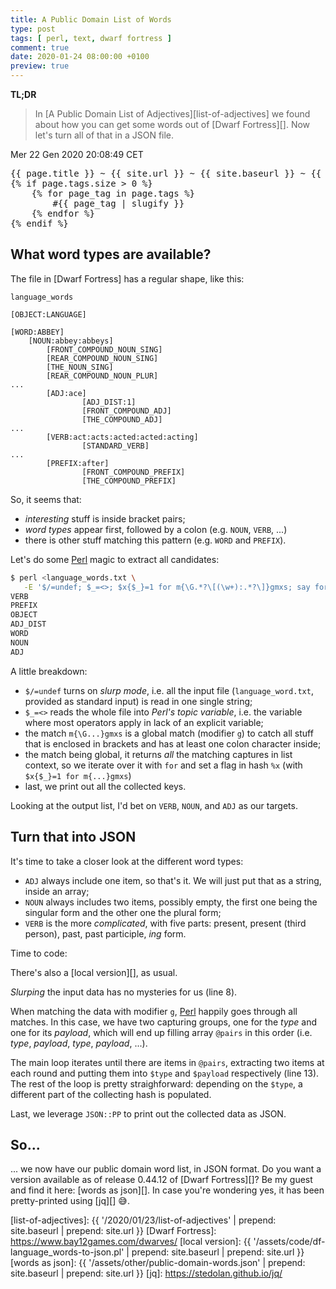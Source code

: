 ```yaml
---
title: A Public Domain List of Words
type: post
tags: [ perl, text, dwarf fortress ]
comment: true
date: 2020-01-24 08:00:00 +0100
preview: true
---
```


**TL;DR**

> In [A Public Domain List of Adjectives][list-of-adjectives] we found about
> how you can get some words out of [Dwarf Fortress][]. Now let's turn all
> of that in a JSON file.


Mer 22 Gen 2020 20:08:49 CET

<pre>
{{ page.title }} ~ {{ site.url }} ~ {{ site.baseurl }} ~ {{ page.url }} ~
{% if page.tags.size > 0 %}
	{% for page_tag in page.tags %}
		#{{ page_tag | slugify }}
	{% endfor %}
{% endif %}
</pre>

## What word types are available?

The file in [Dwarf Fortress] has a regular shape, like this:

```
language_words

[OBJECT:LANGUAGE]

[WORD:ABBEY]
	[NOUN:abbey:abbeys]
		[FRONT_COMPOUND_NOUN_SING]
		[REAR_COMPOUND_NOUN_SING]
		[THE_NOUN_SING]
		[REAR_COMPOUND_NOUN_PLUR]
...
        [ADJ:ace]
                [ADJ_DIST:1]
                [FRONT_COMPOUND_ADJ]
                [THE_COMPOUND_ADJ]
...
        [VERB:act:acts:acted:acted:acting]
                [STANDARD_VERB]
...
        [PREFIX:after]
                [FRONT_COMPOUND_PREFIX]
                [THE_COMPOUND_PREFIX]
```

So, it seems that:

- *interesting* stuff is inside bracket pairs;
- *word types* appear first, followed by a colon (e.g. `NOUN`, `VERB`, ...)
- there is other stuff matching this pattern (e.g. `WORD` and `PREFIX`).

Let's do some [Perl][] magic to extract all candidates:

```bash
$ perl <language_words.txt \
   -E '$/=undef; $_=<>; $x{$_}=1 for m{\G.*?\[(\w+):.*?\]}gmxs; say for keys %x'
VERB
PREFIX
OBJECT
ADJ_DIST
WORD
NOUN
ADJ
```

A little breakdown:

- `$/=undef` turns on *slurp mode*, i.e. all the input file
  (`language_word.txt`, provided as standard input) is read in one single
  string;
- `$_=<>` reads the whole file into *Perl's topic variable*, i.e. the
  variable where most operators apply in lack of an explicit variable;
- the match `m{\G...}gmxs` is a global match (modifier `g`) to catch all
  stuff that is enclosed in brackets and has at least one colon character
  inside;
- the match being global, it returns *all* the matching captures in list
  context, so we iterate over it with `for` and set a flag in hash `%x`
  (with `$x{$_}=1 for m{...}gmxs`)
- last, we print out all the collected keys.

Looking at the output list, I'd bet on `VERB`, `NOUN`, and `ADJ` as our
targets.

## Turn that into JSON

It's time to take a closer look at the different word types:

- `ADJ` always include one item, so that's it. We will just put that as a
  string, inside an array;
- `NOUN` always includes two items, possibly empty, the first one being the
  singular form and the other one the plural form;
- `VERB` is the more *complicated*, with five parts: present, present (third
  person), past, past participle, *ing* form.

Time to code:

<script src="https://gitlab.com/polettix/notechs/snippets/1932144.js"></script>

There's also a [local version][], as usual.

*Slurping* the input data has no mysteries for us (line 8).

When matching the data with modifier `g`, [Perl][] happily goes through all
matches. In this case, we have two capturing groups, one for the *type* and
one for its *payload*, which will end up filling array `@pairs` in this
order (i.e. *type*, *payload*, *type*, *payload*, ...).

The main loop iterates until there are items in `@pairs`, extracting two
items at each round and putting them into `$type` and `$payload`
respectively (line 13). The rest of the loop is pretty straighforward:
depending on the `$type`, a different part of the collecting hash is
populated.

Last, we leverage `JSON::PP` to print out the collected data as JSON.

## So...

... we now have our public domain word list, in JSON format. Do you want a
version available as of release 0.44.12 of [Dwarf Fortress][]? Be my guest
and find it here: [words as json][]. In case you're wondering yes, it has
been pretty-printed using [jq][] 😅.


[Perl]: https://www.perl.org/
[list-of-adjectives]:  {{ '/2020/01/23/list-of-adjectives' | prepend: site.baseurl | prepend: site.url }}
[Dwarf Fortress]: https://www.bay12games.com/dwarves/
[local version]: {{ '/assets/code/df-language_words-to-json.pl' | prepend: site.baseurl | prepend: site.url }}
[words as json]: {{ '/assets/other/public-domain-words.json' | prepend: site.baseurl | prepend: site.url }}
[jq]: https://stedolan.github.io/jq/
